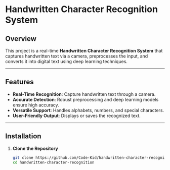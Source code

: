 # Handwritten Character Recognition System  

## Overview  
This project is a real-time **Handwritten Character Recognition System** that captures handwritten text via a camera, preprocesses the input, and converts it into digital text using deep learning techniques.

---

## Features  
- **Real-Time Recognition**: Capture handwritten text through a camera.  
- **Accurate Detection**: Robust preprocessing and deep learning models ensure high accuracy.  
- **Versatile Support**: Handles alphabets, numbers, and special characters.  
- **User-Friendly Output**: Displays or saves the recognized text.  

---

## Installation  

1. **Clone the Repository**  
   ```bash
   git clone https://github.com/Code-Kid/handwritten-character-recognition.git
   cd handwritten-character-recognition

